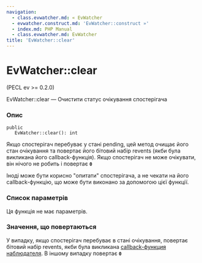 ```yaml
---
navigation:
  - class.evwatcher.md: « EvWatcher
  - evwatcher.construct.md: 'EvWatcher::construct »'
  - index.md: PHP Manual
  - class.evwatcher.md: EvWatcher
title: 'EvWatcher::clear'
---
```

# EvWatcher::clear

(PECL ev >= 0.2.0)

EvWatcher::clear — Очистити статус очікування спостерігача

### Опис

```methodsynopsis
public
   EvWatcher::clear(): int
```

Якщо спостерігач перебуває у стані pending, цей метод очищає його стан очікування та повертає його бітовий набір revents (якби була викликана його callback-функція). Якщо спостерігач не може очікувати, він нічого не робить і повертає **`0`**

Іноді може бути корисно "опитати" спостерігача, а не чекати на його callback-функцію, що може бути виконано за допомогою цієї функції.

### Список параметрів

Ця функція не має параметрів.

### Значення, що повертаються

У випадку, якщо спостерігач перебуває в стані очікування, повертає бітовий набір revents, якби була викликана [callback-функция наблюдателя](ev.watcher-callbacks.md). В іншому випадку повертає **`0`**

